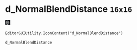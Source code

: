 # d_NormalBlendDistance `16x16`
<img src="/img/d_NormalBlendDistance.png" width=16 height=16>

``` CSharp
EditorGUIUtility.IconContent("d_NormalBlendDistance")
```
```
d_NormalBlendDistance
```
